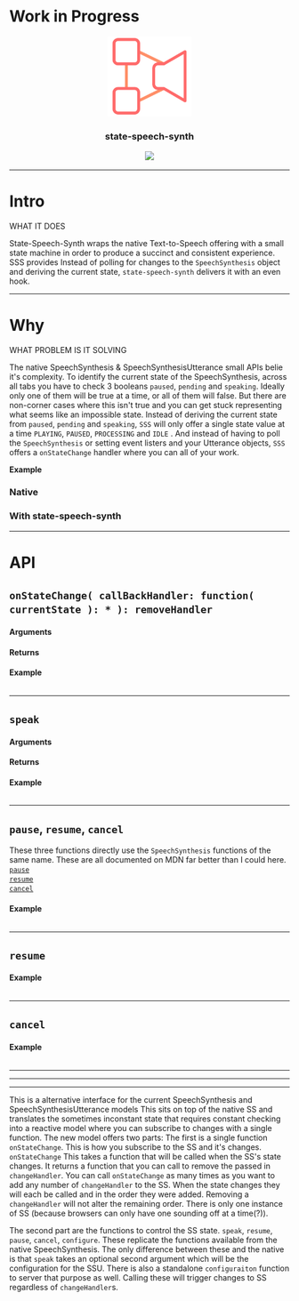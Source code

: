 # Work in Progress
<p align="center">
    <img
        alt="state-speech-synth-logo"
        src="logo.svg"
        width="150px"
    />
</p>
<h3 align="center">
    state-speech-synth
</h3>
<p align="center">
    
</p>
<p align="center">
    <a href="https://nodei.co/npm/state-speech-synth">
        <img src="https://nodei.co/npm/state-speech-synth.png" />
    </a>
</p>

---

# Intro
WHAT IT DOES

State-Speech-Synth wraps the native Text-to-Speech offering with a small state machine in order to produce a succinct and consistent experience.
SSS provides 
Instead of polling for changes to the `SpeechSynthesis` object and deriving the current state, `state-speech-synth` delivers it with an even hook.  


---

# Why
WHAT PROBLEM IS IT SOLVING

The native SpeechSynthesis & SpeechSynthesisUtterance small APIs belie it's complexity. To identify the current state of the SpeechSynthesis, across all tabs you have to check 3 booleans `paused`, `pending` and `speaking`. Ideally only one of them will be true at a time, or all of them will false. But there are non-corner cases where this isn't true and you can get stuck representing what seems like an impossible state.
Instead of deriving the current state from `paused`, `pending` and `speaking`,  `SSS` will only offer a single state value at a time `PLAYING`, `PAUSED`, `PROCESSING` and `IDLE` . And instead of having to poll the `SpeechSynthesis` or setting event listers and your Utterance objects,  `SSS` offers a `onStateChange` handler where you can all of your work.

**Example**

### Native
### With state-speech-synth

---

# API

## `onStateChange( callBackHandler: function( currentState ): * ): removeHandler`

#### Arguments

#### Returns

#### Example
```js

```

---

## `speak`

#### Arguments

#### Returns

#### Example
```js

```

---



## `pause`, `resume`, `cancel`
These three functions directly use the `SpeechSynthesis` functions of the same name.
These are all documented on MDN far better than I could here.   
[`pause`]()  
[`resume`]()  
[`cancel`]()

#### Example
```js

```

---

## `resume`

#### Example
```js

```

---

## `cancel`

#### Example
```js

```


---
---
---

This is a alternative interface for the current SpeechSynthesis and SpeechSynthesisUtterance models
This sits on top of the native SS and translates the sometimes inconstant state that requires constant checking into a reactive model where you can subscribe to changes with a single function.
The new model offers two parts:
The first is a single function `onStateChange`. This is how you subscribe to the SS and it's changes.
`onStateChange` This takes a function that will be called when the SS's state changes. It returns a function that you can call to remove the passed in `changeHandler`. You can call `onStateChange` as many times as you want to add any number of `changeHandler` to the SS. When the state changes they will each be called and in the order they were added. Removing a `changeHandler` will not alter the remaining order.
There is only one instance of SS (because browsers can only have one sounding off at a time(?)).

The second part are the functions to control the SS state. `speak`, `resume`, `pause`, `cancel`, `configure`.
These replicate the functions available from the native SpeechSynthesis.
The only difference between these and the native is that `speak` takes an optional second argument which will be the configuration for the SSU.
There is also a standalone `configuraiton` function to server that purpose as well. Calling these will trigger changes to SS regardless of `changeHandler`s.
